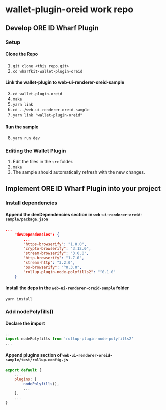 # wallet-plugin-oreid work repo

## Develop ORE ID Wharf Plugin

### Setup
#### Clone the Repo
1. ```git clone <this repo.git>```
2. ```cd wharfkit-wallet-plugin-oreid```

#### Link the wallet-plugin to web-ui-renderer-oreid-sample
3. ```cd wallet-plugin-oreid```
4. ```make```
5. ```yarn link```
6. ```cd ../web-ui-renderer-oreid-sample```
7. ```yarn link "wallet-plugin-oreid"```

#### Run the sample
8. ```yarn run dev```

### Editing the Wallet Plugin
1. Edit the files in the ```src``` folder.
2. ```make```
3. The sample should automatically refresh with the new changes.

## Implement ORE ID Wharf Plugin into your project

### Install dependencies
#### Append the devDependencies section in ```web-ui-renderer-oreid-sample/package.json```
```json
...
    "devDependencies": {
        ...
        "https-browserify": "1.0.0",
        "crypto-browserify": "3.12.0",
        "stream-browserify": "3.0.0",
        "http-browserify": "1.7.0",
        "stream-http": "3.2.0",
        "os-browserify": "^0.3.0",
        "rollup-plugin-node-polyfills2": "^0.1.0"
    }
```
#### Install the deps in the ```web-ui-renderer-oreid-sample``` folder
```shell
yarn install
```

### Add nodePolyfills()
#### Declare the import
```javascript
...
import nodePolyfills from 'rollup-plugin-node-polyfills2'
...
```

#### Append plugins section of ```web-ui-renderer-oreid-sample/test/rollup.config.js```
```javascript
export default {
    ...
    plugins: [
        nodePolyfills(),
        ...
    ],
    ...
}
